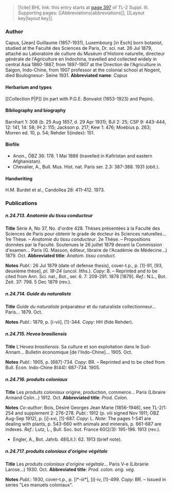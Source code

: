 > [!cite] BHL link: this entry starts at [page 397](https://www.biodiversitylibrary.org/page/33266704) of TL-2 Suppl. III.
> Supporting pages: [[Abbreviations|abbreviations]], [[Layout key|layout key]].

### Author

Capus, \[Jean\] Guillaume (1857-1931), Luxembourg \[in Esch\] born botanist, studied at the Faculté des Sciences de Paris, Dr. sci. nat. 26 Jul 1879, attaché au Laboratoire de culture du Muséum d'Histoire naturelle, directeur générale de l'Agriculture en Indochina, travelled and collected widely in central Asia 1880-1887, from 1897-1907 at the Direction de l'Agriculture in Saigon, Indo-Chine, from 1907 professor at the colonial school at Nogent, died Boulognesur- Seine 1931. 
**Abbreviated name**: *Capus*

#### Herbarium and types

[[Collection P|P]] (in part with P.G.E. Bonvalot (1853-1923) and Pepin).

#### Bibliography and biography

Barnhart 1: 308 (b. 25 Aug 1857, d. 29 Apr 1931); BJI 2: 25; CSP 9: 443-444, 12: 141, 14: 58; IH 2: 115; Jackson p. 217; Kew 1: 476; Moebius p. 263; Morren ed. 10, p. 54; Rehder 5(index): 151.

#### Biofile

- Anon., ÖBZ 36: 178. 1 Mai 1886 (travelled in Kafiristan and eastern Afghanistan).
- Chevalier, A., Bull. Mus. Hist. nat. Paris ser. 2.3: 387-388. 1931 (obit.).

#### Handwriting

H.M. Burdet et al., Candollea 28: 411-412. 1973.

### Publications

##### n.24.713. Anatomie du tissu conducteur

**Title**
Série A, No 37, No. d'ordre 428. Thèses présentées à la Faculté des Sciences de Paris pour obtenir le grade de docteur ès Sciences naturelles... 1re Thèse. – *Anatomie du tissu conducteur*. 2e Thèse. – Propositions données par la Faculté. Soutenues le 26 juillet 1879 devant la Commission d'examen... Paris (G. Masson, éditeur, libraire de l'Académie de Médecine...) 1879. Oct.
**Abbreviated title**: *Anatom. tissu conduct.*

**Notes**
*Publ*.: 26 Jul 1879 (date of defense thesis), cover-t.p., p. \[1\]-91, \[93, deuxième thèse\], *pl. 18-24* (uncol. liths.). *Copy*: B. – Reprinted and to be cited from Ann. Sci. nat., Bot., ser. 6. 7: 209-291. 1878 \[1879\].
*Ref*.: N.L., Bot. Zeit. 37: 798. 5 Dec 1879 (rev.).

##### n.24.714. Guide du naturaliste

**Title**
*Guide du naturaliste* préparateur et du naturaliste collectionneur... Paris... 1879. Oct.

**Notes**
*Publ*.: 1879, p. \[i-vii\], \[1\]-344. *Copy*: HH (fide Rehder).

##### n.24.715. Hevea brasiliensis

**Title**
L'*Hevea brasiliensis*. Sa culture et son exploitation dans le Sud-Annam... Bulletin économique \[de l'Indo-Chine\]... 1905. Oct.

**Notes**
*Publ*.: 1905, p. \[687\]-734. *Copy*: BR. – Reprinted and to be cited from Bull. Écon. Indo-Chine 8(44): 687-734. 1905.

##### n.24.716. produits coloniaux

**Title**
Les *produits coloniaux* origine, production, commerce... Paris (Libraire Armand Colin...) 1912. Oct.
**Abbreviated title**: *Prod. Colon.*

**Notes**
*Co-author*: Bois, Désiré Georges Jean Marie (1856-1946), see TL-2/1: 254 and supplement 2: 276-278.
*Publ*.: 1912 (p. viii signed Nov 1911; ÖBZ Aug-Sep 1912), p. \[i\]-xvi, \[1\]-687. *Copy*: L.
*Note*: The pages 1-541 are dealing with plants, p. 543-660 with animals and minerals, p. 661-687 are indexes.
*Ref*.: Lutz, L., Bull. Soc. bot. France 60(2/3): 195-196. 1913 (rev.).
- Engler, A., Bot. Jahrb. 48(Lit.): 62. 1913 (brief note).

##### n.24.717. produits coloniaux d'origine végétale

**Title**
Les *produits coloniaux d'origine végétale*... Paris V-e (Librairie Larose...) 1930. Oct.
**Abbreviated title**: *Prod. colon. orig. vég.*

**Notes**
*Publ*.: 1930, cover-t.p., p. \[i\*-iii\*\], \[i\]-iv, \[1\]-499. *Copy*: BR. – Issued in series "Les manuels coloniaux".

